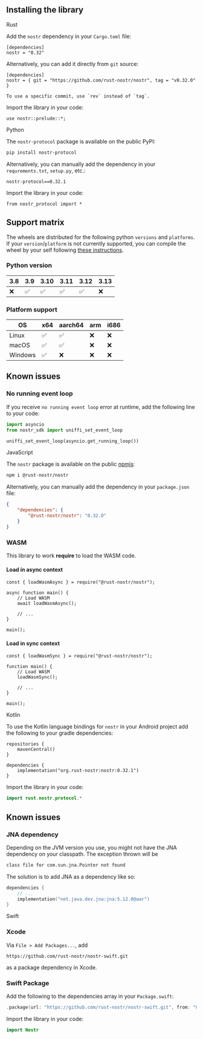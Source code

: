 ## Installing the library

<custom-tabs category="lang">

<div slot="title">Rust</div>
<section>

Add the `nostr` dependency in your `Cargo.toml` file:

```toml,ignore
[dependencies]
nostr = "0.32"
```

Alternatively, you can add it directly from `git` source:

```toml,ignore
[dependencies]
nostr = { git = "https://github.com/rust-nostr/nostr", tag = "v0.32.0" }
```

```admonish info
To use a specific commit, use `rev` instead of `tag`.
```

Import the library in your code:

```rust,ignore
use nostr::prelude::*;
```

</section>

<div slot="title">Python</div>
<section>

The `nostr-protocol` package is available on the public PyPI:

```bash
pip install nostr-protocol 
```

Alternatively, you can manually add the dependency in your `requrements.txt`, `setup.py`, etc.:

```
nostr-protocol==0.32.1
```

Import the library in your code:

```python,ignore
from nostr_protocol import *
```

## Support matrix

The wheels are distributed for the following python `versions` and `platforms`.
If your `version`/`platform` is not currently supported, you can compile the wheel by your self following [these instructions](https://github.com/rust-nostr/nostr/blob/master/bindings/nostr-ffi/README.md#python).

### Python version

| 3.8 | 3.9 | 3.10 | 3.11 | 3.12 | 3.13 |
| --- | --- | ---- | ---- | ---- | ---- |
| ❌  | ✅  |  ✅  |  ✅  |  ✅  |  ❌  |

### Platform support

|   OS       | x64 | aarch64 | arm | i686 |
| ---------- | --- | ------- | --- |------|
| Linux      | ✅  | ✅      | ❌  | ❌   |
| macOS      | ✅  | ✅      | ❌  | ❌   |
| Windows    | ✅  | ❌      | ❌  | ❌   |

## Known issues

### No running event loop

If you receive `no running event loop` error at runtime, add the following line to your code:

```python
import asyncio
from nostr_sdk import uniffi_set_event_loop

uniffi_set_event_loop(asyncio.get_running_loop())
```

</section>

<div slot="title">JavaScript</div>
<section>

The `nostr` package is available on the public [npmjs](https://npmjs.com):

```bash
npm i @rust-nostr/nostr 
```

Alternatively, you can manually add the dependency in your `package.json` file:

```json
{
    "dependencies": {
        "@rust-nostr/nostr": "0.32.0"
    }
}
```

### WASM

This library to work **require** to load the WASM code.

#### Load in **async** context

```javascript,ignore
const { loadWasmAsync } = require("@rust-nostr/nostr");

async function main() {
    // Load WASM
    await loadWasmAsync();

    // ...
}

main();
```

#### Load in **sync** context

```javascript,ignore
const { loadWasmSync } = require("@rust-nostr/nostr");

function main() {
    // Load WASM
    loadWasmSync();

    // ...
}

main();
```

</section>

<div slot="title">Kotlin</div>
<section>

To use the Kotlin language bindings for `nostr` in your Android project add the following to your gradle dependencies:

```kotlin,ignore
repositories {
    mavenCentral()
}

dependencies { 
    implementation("org.rust-nostr:nostr:0.32.1")
}
```

Import the library in your code:

```kotlin
import rust.nostr.protocol.*
```

## Known issues

### JNA dependency

Depending on the JVM version you use, you might not have the JNA dependency on your classpath. The exception thrown will be

```bash
class file for com.sun.jna.Pointer not found
```

The solution is to add JNA as a dependency like so:

```kotlin
dependencies {
    // ...
    implementation("net.java.dev.jna:jna:5.12.0@aar")
}
```

</section>

<div slot="title">Swift</div>
<section>

### Xcode

Via `File > Add Packages...`, add

```
https://github.com/rust-nostr/nostr-swift.git
```

as a package dependency in Xcode.

### Swift Package

Add the following to the dependencies array in your `Package.swift`:

``` swift
.package(url: "https://github.com/rust-nostr/nostr-swift.git", from: "0.32.1"),
```

Import the library in your code:

```swift
import Nostr
```

</section>
</custom-tabs>